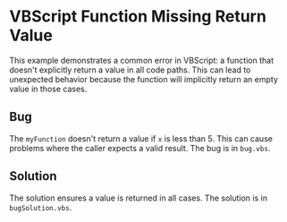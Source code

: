 # VBScript Function Missing Return Value

This example demonstrates a common error in VBScript: a function that doesn't explicitly return a value in all code paths. This can lead to unexpected behavior because the function will implicitly return an empty value in those cases.

## Bug

The `myFunction` doesn't return a value if `x` is less than 5. This can cause problems where the caller expects a valid result.  The bug is in `bug.vbs`.

## Solution

The solution ensures a value is returned in all cases.  The solution is in `bugSolution.vbs`.